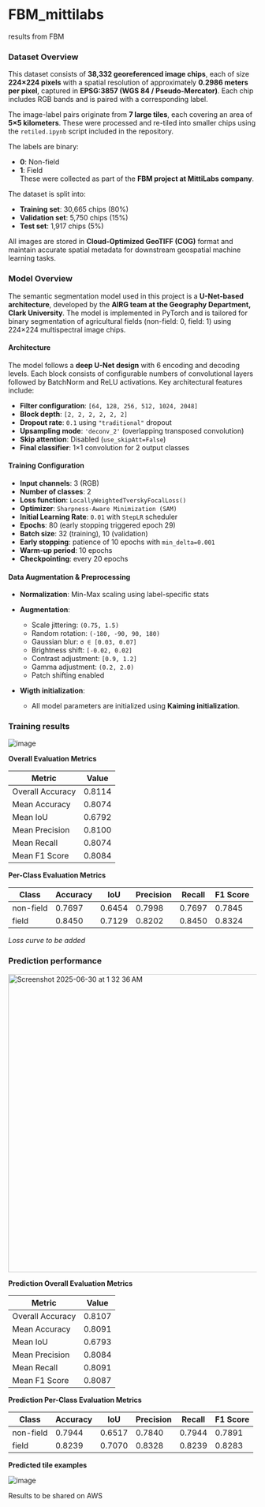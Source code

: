 # FBM_mittilabs
results from FBM

### Dataset Overview

This dataset consists of **38,332 georeferenced image chips**, each of size **224×224 pixels** with a spatial resolution of approximately **0.2986 meters per pixel**, captured in **EPSG:3857 (WGS 84 / Pseudo-Mercator)**. Each chip includes RGB bands and is paired with a corresponding label.

The image-label pairs originate from **7 large tiles**, each covering an area of **5×5 kilometers**. These were processed and re-tiled into smaller chips using the `retiled.ipynb` script included in the repository.

The labels are binary:
- **0**: Non-field
- **1**: Field  
These were collected as part of the **FBM project at MittiLabs company**.

The dataset is split into:
- **Training set**: 30,665 chips (80%)
- **Validation set**: 5,750 chips (15%)
- **Test set**: 1,917 chips (5%)

All images are stored in **Cloud-Optimized GeoTIFF (COG)** format and maintain accurate spatial metadata for downstream geospatial machine learning tasks.

### Model Overview

The semantic segmentation model used in this project is a **U-Net-based architecture**, developed by the **AIRG team at the Geography Department, Clark University**. The model is implemented in PyTorch and is tailored for binary segmentation of agricultural fields (non-field: 0, field: 1) using 224×224 multispectral image chips.

#### Architecture

The model follows a **deep U-Net design** with 6 encoding and decoding levels. Each block consists of configurable numbers of convolutional layers followed by BatchNorm and ReLU activations. Key architectural features include:

- **Filter configuration**: `[64, 128, 256, 512, 1024, 2048]`
- **Block depth**: `[2, 2, 2, 2, 2, 2]`
- **Dropout rate**: `0.1` using `"traditional"` dropout
- **Upsampling mode**: `'deconv_2'` (overlapping transposed convolution)
- **Skip attention**: Disabled (`use_skipAtt=False`)
- **Final classifier**: 1×1 convolution for 2 output classes

#### Training Configuration

- **Input channels**: 3 (RGB)
- **Number of classes**: 2
- **Loss function**: `LocallyWeightedTverskyFocalLoss()`
- **Optimizer**: `Sharpness-Aware Minimization (SAM)`
- **Initial Learning Rate**: `0.01` with `StepLR` scheduler
- **Epochs**: 80 (early stopping triggered epoch 29)
- **Batch size**: 32 (training), 10 (validation)
- **Early stopping**: patience of 10 epochs with `min_delta=0.001`
- **Warm-up period**: 10 epochs
- **Checkpointing**: every 20 epochs

#### Data Augmentation & Preprocessing

- **Normalization**: Min-Max scaling using label-specific stats
- **Augmentation**:
  - Scale jittering: `(0.75, 1.5)`
  - Random rotation: `(-180, -90, 90, 180)`
  - Gaussian blur: `σ ∈ [0.03, 0.07]`
  - Brightness shift: `[-0.02, 0.02]`
  - Contrast adjustment: `[0.9, 1.2]`
  - Gamma adjustment: `(0.2, 2.0)`
  - Patch shifting enabled

- **Wigth initialization**:
  - All model parameters are initialized using **Kaiming initialization**.


 ### Training results

![image](https://github.com/user-attachments/assets/80d95006-3994-47d4-b852-b8ccf5c6ef12)

**Overall Evaluation Metrics**

| **Metric**         | **Value**   |
|--------------------|-------------|
| Overall Accuracy   | 0.8114      |
| Mean Accuracy      | 0.8074      |
| Mean IoU           | 0.6792      |
| Mean Precision     | 0.8100      |
| Mean Recall        | 0.8074      |
| Mean F1 Score      | 0.8084      |


**Per-Class Evaluation Metrics**

| **Class**    | **Accuracy** | **IoU**  | **Precision** | **Recall** | **F1 Score** |
|--------------|--------------|----------|----------------|------------|--------------|
| non-field    | 0.7697       | 0.6454   | 0.7998         | 0.7697     | 0.7845       |
| field        | 0.8450       | 0.7129   | 0.8202         | 0.8450     | 0.8324       |


*Loss curve to be added*


 ### Prediction performance

 <img width="604" alt="Screenshot 2025-06-30 at 1 32 36 AM" src="https://github.com/user-attachments/assets/28a816e1-d21e-4583-8761-16e09ec71b0b" />

 **Prediction Overall Evaluation Metrics**

| **Metric**         | **Value**   |
|--------------------|-------------|
| Overall Accuracy   | 0.8107      |
| Mean Accuracy      | 0.8091      |
| Mean IoU           | 0.6793      |
| Mean Precision     | 0.8084      |
| Mean Recall        | 0.8091      |
| Mean F1 Score      | 0.8087      |


**Prediction Per-Class Evaluation Metrics**

| **Class**    | **Accuracy** | **IoU**    | **Precision** | **Recall** | **F1 Score** |
|--------------|--------------|------------|----------------|------------|--------------|
| non-field    | 0.7944       | 0.6517     | 0.7840         | 0.7944     | 0.7891       |
| field        | 0.8239       | 0.7070     | 0.8328         | 0.8239     | 0.8283       |


**Predicted tile examples**

![image](https://github.com/user-attachments/assets/55d042f1-c93a-4c3b-8505-c190003e3993)


Results to be shared on AWS

